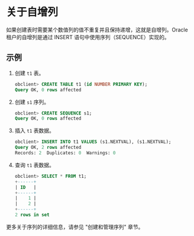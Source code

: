 关于自增列 
==========================

如果创建表时需要某个数值列的值不重复并且保持递增，这就是自增列。Oracle 租户的自增列是通过 INSERT 语句中使用序列（SEQUENCE）实现的。

示例 
-----------------------

1. 创建 `t1` 表。

   ```sql
   obclient> CREATE TABLE t1 (id NUMBER PRIMARY KEY);
   Query OK, 0 rows affected
   ```

   

2. 创建 `s1` 序列。

   ```sql
   obclient> CREATE SEQUENCE s1;
   Query OK, 0 rows affected
   ```

   

3. 插入 `t1` 表数据。

   ```sql
   obclient> INSERT INTO t1 VALUES (s1.NEXTVAL), (s1.NEXTVAL);
   Query OK, 2 rows affected
   Records: 2  Duplicates: 0  Warnings: 0
   ```

   

4. 查询 `t1` 表数据。

   ```sql
   obclient> SELECT * FROM t1;
   +------+
   | ID   |
   +------+
   |    1 |
   |    2 |
   +------+
   2 rows in set
   ```

   




更多关于序列的详细信息，请参见 "创建和管理序列" 章节。
